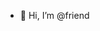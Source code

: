 - 👋 Hi, I’m @friend 
<!---
abdomoub/abdomoub is a ✨ special ✨ repository because its `README.md` (this file) appears on your GitHub profile.
You can click the Preview link to take a look at your changes.
--->
